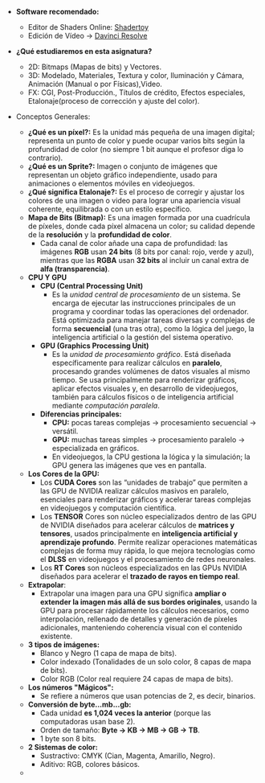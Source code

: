 - **Software recomendado:**
	- Editor de Shaders Online: [Shadertoy](https://www.shadertoy.com/)
	- Edición de Vídeo -> [Davinci Resolve](https://www.blackmagicdesign.com/es/products/davinciresolve)

- **¿Qué estudiaremos en esta asignatura?**
	- 2D: Bitmaps (Mapas de bits) y Vectores.
	- 3D: Modelado, Materiales, Textura y color, Iluminación y Cámara, Animación (Manual o por Físicas),Video.
	- FX: CGI, Post-Producción., Títulos de crédito, Efectos especiales, Etalonaje(proceso de corrección y ajuste del color).

- Conceptos Generales:
	- **¿Qué es un píxel?:** Es la unidad más pequeña de una imagen digital; representa un punto de color y puede ocupar varios bits según la profundidad de color (no siempre 1 bit aunque el profesor diga lo contrario).
	- **¿Qué es un Sprite?:** Imagen o conjunto de imágenes que representan un objeto gráfico independiente, usado para animaciones o elementos móviles en videojuegos.
	- **¿Qué significa Etalonaje?:** Es el proceso de corregir y ajustar los colores de una imagen o video para lograr una apariencia visual coherente, equilibrada o con un estilo específico.
	- **Mapa de Bits (Bitmap):** Es una imagen formada por una cuadrícula de píxeles, donde cada píxel almacena un color; su calidad depende de la **resolución** y la **profundidad de color**.
		- Cada canal de color añade una capa de profundidad: las imágenes **RGB** usan **24 bits** (8 bits por canal: rojo, verde y azul), mientras que las **RGBA** usan **32 bits** al incluir un canal extra de **alfa (transparencia)**.
	- **CPU Y GPU**
		- **CPU (Central Processing Unit)**  
			- Es la _unidad central de procesamiento_ de un sistema. Se encarga de ejecutar las instrucciones principales de un programa y coordinar todas las operaciones del ordenador. Está optimizada para manejar tareas diversas y complejas de forma **secuencial** (una tras otra), como la lógica del juego, la inteligencia artificial o la gestión del sistema operativo.
		- **GPU (Graphics Processing Unit)**  
			- Es la _unidad de procesamiento gráfico_. Está diseñada específicamente para realizar cálculos en **paralelo**, procesando grandes volúmenes de datos visuales al mismo tiempo. Se usa principalmente para renderizar gráficos, aplicar efectos visuales y, en desarrollo de videojuegos, también para cálculos físicos o de inteligencia artificial mediante _computación paralela_.
		- **Diferencias principales:**
			- **CPU:** pocas tareas complejas → procesamiento secuencial → versátil.
			- **GPU:** muchas tareas simples → procesamiento paralelo → especializada en gráficos.
			- En videojuegos, la CPU gestiona la lógica y la simulación; la GPU genera las imágenes que ves en pantalla.
	- **Los Cores de la GPU:**
		- Los **CUDA Cores** son las “unidades de trabajo” que permiten a las GPU de NVIDIA realizar cálculos masivos en paralelo, esenciales para renderizar gráficos y acelerar tareas complejas en videojuegos y computación científica.
		- Los **TENSOR** Cores son núcleo especializados dentro de las GPU de NVIDIA diseñados para acelerar cálculos de **matrices y tensores**, usados principalmente en **inteligencia artificial y aprendizaje profundo**. Permite realizar operaciones matemáticas complejas de forma muy rápida, lo que mejora tecnologías como el **DLSS** en videojuegos y el procesamiento de redes neuronales.
		- Los **RT Cores** son núcleos especializados en las GPUs NVIDIA diseñados para acelerar el **trazado de rayos en tiempo real**.
	- **Extrapolar**:
		- Extrapolar una imagen para una GPU significa **ampliar o extender la imagen más allá de sus bordes originales**, usando la GPU para procesar rápidamente los cálculos necesarios, como interpolación, rellenado de detalles y generación de píxeles adicionales, manteniendo coherencia visual con el contenido existente.
	- **3 tipos de imágenes:**
		- Blanco y Negro (1 capa de mapa de bits).
		- Color indexado (Tonalidades de un solo color, 8 capas de mapa de bits).
		- Color RGB (Color real requiere 24 capas de mapa de bits).
	- **Los números "Mágicos":**
		- Se refiere a números que usan potencias de 2, es decir, binarios.
	- **Conversión de byte...mb...gb:**
		- Cada unidad **es 1,024 veces la anterior** (porque las computadoras usan base 2).
	    - Orden de tamaño: **Byte → KB → MB → GB → TB**.
	    - 1 byte son 8 bits.
	- **2 Sistemas de color:**
		- Sustractivo: CMYK (Cian, Magenta, Amarillo, Negro).
		- Aditivo: RGB, colores básicos.
	- 